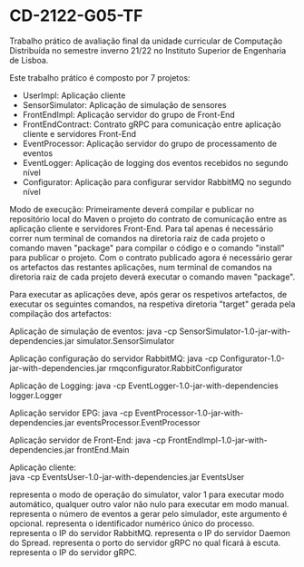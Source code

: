 # CD-2122-G05-TF
Trabalho prático de avaliação final da unidade curricular de Computação Distribuída no semestre inverno 21/22 no Instituto Superior de Engenharia de Lisboa.

Este trabalho prático é composto por 7 projetos:
  - UserImpl: 	      Aplicação cliente
  - SensorSimulator:  Aplicação de simulação de sensores
  - FrontEndImpl:     Aplicação servidor do grupo de Front-End
  - FrontEndContract: Contrato gRPC para comunicação entre aplicação cliente e 
servidores Front-End
  - EventProcessor:   Aplicação servidor do grupo de processamento de eventos
  - EventLogger:      Aplicação de logging dos eventos recebidos no segundo nível
  - Configurator:     Aplicação para configurar servidor RabbitMQ no segundo nível


Modo de execução:
Primeiramente deverá compilar e publicar no repositório local do Maven o projeto do contrato de comunicação entre as 
aplicação cliente e servidores Front-End.
Para tal apenas é necessário correr num terminal de comandos na diretoria raiz de cada projeto o comando maven "package" 
para compilar o código e o comando "install" para publicar o projeto.
Com o contrato publicado agora é necessário gerar os artefactos das restantes aplicações, 
num terminal de comandos na diretoria raiz de cada projeto deverá executar o comando maven "package".

Para executar as aplicações deve, após gerar os respetivos artefactos, de executar os seguintes comandos,
na respetiva diretoria "target" gerada pela compilação dos artefactos:

  Aplicação de simulação de eventos:
	java -cp SensorSimulator-1.0-jar-with-dependencies.jar simulator.SensorSimulator <mode> <brokerIP> <eventsNumber>
  
  Aplicação configuração do servidor RabbitMQ:
	java -cp Configurator-1.0-jar-with-dependencies.jar rmqconfigurator.RabbitConfigurator <brokerIP>

  Aplicação de Logging:
	java -cp EventLogger-1.0-jar-with-dependencies logger.Logger <brokerIP>

  Aplicação servidor EPG:
	java -cp EventProcessor-1.0-jar-with-dependencies.jar eventsProcessor.EventProcessor <id> <brokerIP> <daemonIP>

  Aplicação servidor de Front-End:
	java -cp FrontEndImpl-1.0-jar-with-dependencies.jar frontEnd.Main <id> <daemonIP> <serverPort>

  Aplicação cliente:	
	java -cp EventsUser-1.0-jar-with-dependencies.jar EventsUser <serverIP> <serverPort>

<mode> representa o modo de operação do simulator, valor 1 para executar modo automático, qualquer outro valor não nulo para executar em modo manual.
<eventsNumber> representa o número de eventos a gerar pelo simulador, este argumento é opcional.
<id> representa o identificador numérico único do processo.
<brokerIP> representa o IP do servidor RabbitMQ.
<daemonIP> representa o IP do servidor Daemon do Spread.
<serverPort> representa o porto do servidor gRPC no qual ficará à escuta.
<serverIP> representa o IP do servidor gRPC.
